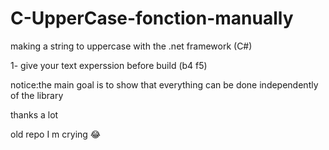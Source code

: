 # C-UpperCase-fonction-manually
making a string to uppercase with the .net framework (C#) 

1- give your text experssion before build (b4 f5)

notice:the main goal is to show that everything can be done independently of the library

thanks a lot

old repo I m crying 😂 
